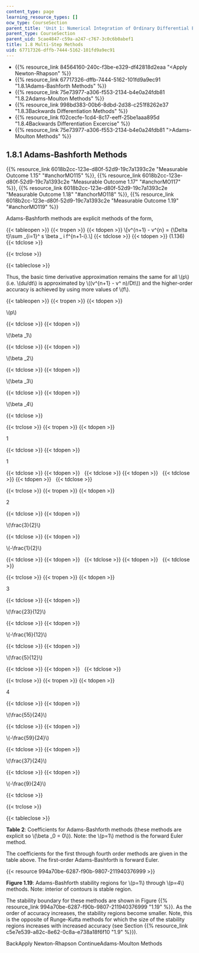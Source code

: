 ```yaml
---
content_type: page
learning_resource_types: []
ocw_type: CourseSection
parent_title: 'Unit 1: Numerical Integration of Ordinary Differential Equations'
parent_type: CourseSection
parent_uid: 5cae4847-c59a-a247-c767-3c0c6b0abef1
title: 1.8 Multi-Step Methods
uid: 67717326-dffb-7444-5162-101fd9a9ec91
---
```


*   {{% resource_link 84564160-240c-f3be-e329-df42818d2eaa "\<Apply Newton-Rhapson" %}}
*   {{% resource_link 67717326-dffb-7444-5162-101fd9a9ec91 "1.8.1Adams-Bashforth Methods" %}}
*   {{% resource_link 75e73977-a306-f553-2134-b4e0a24fdb81 "1.8.2Adams-Moulton Methods" %}}
*   {{% resource_link 998bd383-00b6-8dbd-2d38-c251f8262e37 "1.8.3Backwards Differentiation Methods" %}}
*   {{% resource_link f02cecfe-1cd4-8c17-eeff-25be1aaa895d "1.8.4Backwards Differentiation Excercise" %}}
*   {{% resource_link 75e73977-a306-f553-2134-b4e0a24fdb81 "\>Adams-Moulton Methods" %}}

1.8.1 Adams-Bashforth Methods
-----------------------------

{{% resource_link 6018b2cc-123e-d80f-52d9-19c7a1393c2e "Measurable Outcome 1.15" "#anchorMO115" %}}, {{% resource_link 6018b2cc-123e-d80f-52d9-19c7a1393c2e "Measurable Outcome 1.17" "#anchorMO117" %}}, {{% resource_link 6018b2cc-123e-d80f-52d9-19c7a1393c2e "Measurable Outcome 1.18" "#anchorMO118" %}}, {{% resource_link 6018b2cc-123e-d80f-52d9-19c7a1393c2e "Measurable Outcome 1.19" "#anchorMO119" %}}

Adams-Bashforth methods are explicit methods of the form,

{{< tableopen >}}
{{< tropen >}}
{{< tdopen >}}
\\\[v^{n+1} - v^{n} = {\\Delta t}\\sum \_{i=1}^ s \\beta \_ i f^{n+1-i}.\\\]
{{< tdclose >}}
{{< tdopen >}}
(1.136)
{{< tdclose >}}

{{< trclose >}}

{{< tableclose >}}

Thus, the basic time derivative approximation remains the same for all \\(p\\) (i.e. \\(du/dt\\) is approximated by \\((v^{n+1} - v^ n)/Dt\\)) and the higher-order accuracy is achieved by using more values of \\(f\\).

{{< tableopen >}}
{{< tropen >}}
{{< tdopen >}}


\\(p\\)


{{< tdclose >}}
{{< tdopen >}}


\\(\\beta \_1\\)


{{< tdclose >}}
{{< tdopen >}}


\\(\\beta \_2\\)


{{< tdclose >}}
{{< tdopen >}}


\\(\\beta \_3\\)


{{< tdclose >}}
{{< tdopen >}}


\\(\\beta \_4\\)


{{< tdclose >}}

{{< trclose >}}
{{< tropen >}}
{{< tdopen >}}


1


{{< tdclose >}}
{{< tdopen >}}


1


{{< tdclose >}}
{{< tdopen >}}
 
{{< tdclose >}}
{{< tdopen >}}
 
{{< tdclose >}}
{{< tdopen >}}
 
{{< tdclose >}}

{{< trclose >}}
{{< tropen >}}
{{< tdopen >}}


2


{{< tdclose >}}
{{< tdopen >}}


\\(\\frac{3}{2}\\)


{{< tdclose >}}
{{< tdopen >}}


\\(-\\frac{1}{2}\\)


{{< tdclose >}}
{{< tdopen >}}
 
{{< tdclose >}}
{{< tdopen >}}
 
{{< tdclose >}}

{{< trclose >}}
{{< tropen >}}
{{< tdopen >}}


3


{{< tdclose >}}
{{< tdopen >}}


\\(\\frac{23}{12}\\)


{{< tdclose >}}
{{< tdopen >}}


\\(-\\frac{16}{12}\\)


{{< tdclose >}}
{{< tdopen >}}


\\(\\frac{5}{12}\\)


{{< tdclose >}}
{{< tdopen >}}
 
{{< tdclose >}}

{{< trclose >}}
{{< tropen >}}
{{< tdopen >}}


4


{{< tdclose >}}
{{< tdopen >}}


\\(\\frac{55}{24}\\)


{{< tdclose >}}
{{< tdopen >}}


\\(-\\frac{59}{24}\\)


{{< tdclose >}}
{{< tdopen >}}


\\(\\frac{37}{24}\\)


{{< tdclose >}}
{{< tdopen >}}


\\(-\\frac{9}{24}\\)


{{< tdclose >}}

{{< trclose >}}

{{< tableclose >}}

**Table 2**: Coefficients for Adams-Bashforth methods (these methods are explicit so \\(\\beta \_0 = 0\\)). Note: the \\(p=1\\) method is the forward Euler method.

The coefficients for the first through fourth order methods are given in the table above. The first-order Adams-Bashforth is forward Euler.

{{< resource 994a70be-6287-f90b-9807-211940376999 >}}

**Figure 1.19**: Adams-Bashforth stability regions for \\(p=1\\) through \\(p=4\\) methods. Note: interior of contours is stable region.

The stability boundary for these methods are shown in Figure {{% resource_link 994a70be-6287-f90b-9807-211940376999 "1.19" %}}. As the order of accuracy increases, the stability regions become smaller. Note, this is the opposite of Runge-Kutta methods for which the size of the stability regions increases with increased accuracy (see Section {{% resource_link c5e7e539-a82c-8e62-0c8a-e738a18f6f10 "1.9" %}}).

BackApply Newton-Rhapson ContinueAdams-Moulton Methods